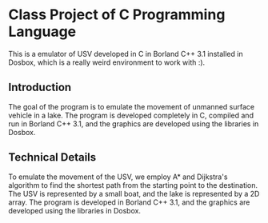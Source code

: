 # Class Project of C Programming Language

This is a emulator of USV developed in C in Borland C++ 3.1 installed in Dosbox, which is a really weird environment to work with :).

## Introduction
The goal of the program is to emulate the movement of unmanned surface vehicle in a lake. 
The program is developed completely in C, compiled and run in Borland C++ 3.1, and the graphics are developed using the libraries in Dosbox. 

## Technical Details
To emulate the movement of the USV, we employ A* and Dijkstra's algorithm to find the shortest path from the starting point to the destination. 
The USV is represented by a small boat, and the lake is represented by a 2D array. The program is developed in Borland C++ 3.1, and the graphics are developed using the libraries in Dosbox.